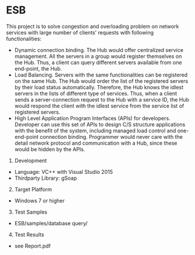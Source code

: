 # ESB
This project is to solve congestion and overloading problem on network services with large number of clients’ requests with following functionalities:
-	Dynamic connection binding. The Hub would offer centralized service management. All the servers in a group would register themselves on the Hub. Thus, a client can query different servers available from one end-point, the Hub.
-	Load Balancing. Servers with the same functionalities can be registered on the same Hub. The Hub would order the list of the registered servers by their load status automatically. Therefore, the Hub knows the idlest servers in the lists of different type of services. Thus, when a client sends a server-connection request to the Hub with a service ID, the Hub would respond the client with the idlest service from the service list of registered servers.
-	High Level Application Program Interfaces (APIs) for developers. Developer can use this set of APIs to design C/S structure applications with the benefit of the system, including managed load control and one-end-point connection binding. Programmer would never care with the detail network protocol and communication with a Hub, since these would be hidden by the APIs.  

1. Development
  - Language: VC++ with Visual Studio 2015
  - Thirdparty Library: gSoap
2. Target Platform
  - Windows 7 or higher
3. Test Samples
  - ESB/samples/database query/
4. Test Results
  - see Report.pdf
